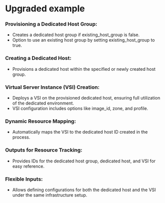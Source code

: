 # Upgraded example

### Provisioning a Dedicated Host Group:
- Creates a dedicated host group if existing_host_group is false.
- Option to use an existing host group by setting existing_host_group to true.

### Creating a Dedicated Host:

- Provisions a dedicated host within the specified or newly created host group.

### Virtual Server Instance (VSI) Creation:

- Deploys a VSI on the provisioned dedicated host, ensuring full utilization of the dedicated environment.
- VSI configuration includes options like image_id, zone, and profile.

### Dynamic Resource Mapping:

- Automatically maps the VSI to the dedicated host ID created in the process.

### Outputs for Resource Tracking:

- Provides IDs for the dedicated host group, dedicated host, and VSI for easy reference.

### Flexible Inputs:

- Allows defining configurations for both the dedicated host and the VSI under the same infrastructure setup.
